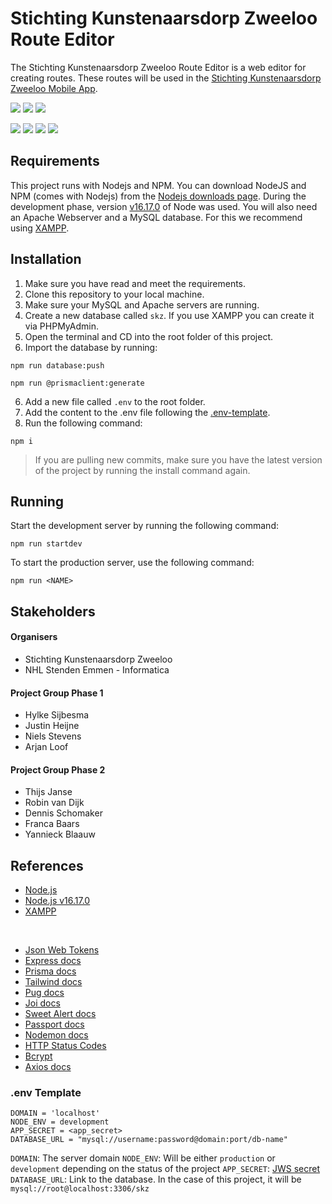 # Stichting Kunstenaarsdorp Zweeloo Route Editor

The Stichting Kunstenaarsdorp Zweeloo Route Editor is a web editor for creating routes. These routes will be used in the [Stichting Kunstenaarsdorp Zweeloo Mobile App](https://github.com/BroederToon/Project5.2-Zweeloo).

![](https://img.shields.io/badge/NPM-%23000000.svg?style=&logo=npm&logoColor=white) ![](https://img.shields.io/badge/JWT-black?style=&logo=JSON%20web%20tokens) ![](https://img.shields.io/badge/node.js-6DA55F?style=&logo=node.js&logoColor=white)

![](https://img.shields.io/badge/javascript-%23323330.svg?style=&logo=javascript&logoColor=%23F7DF1E) ![](https://img.shields.io/badge/Prisma-3982CE?style=&logo=Prisma&logoColor=white) ![](https://img.shields.io/badge/tailwindcss-%2338B2AC.svg?style=&logo=tailwind-css&logoColor=white) ![](https://img.shields.io/badge/Pug-FFF?style=&logo=pug&logoColor=A86454)

## Requirements

This project runs with Nodejs and NPM.
You can download NodeJS and NPM (comes with Nodejs) from the [Nodejs downloads page](https://nodejs.org/en/download/). During the development phase, version [v16.17.0](https://nodejs.org/download/release/v16.17.0/) of Node was used.
You will also need an Apache Webserver and a MySQL database. For this we recommend using [XAMPP](https://www.apachefriends.org/).

## Installation

1. Make sure you have read and meet the requirements.
2. Clone this repository to your local machine.
3. Make sure your MySQL and Apache servers are running.
4. Create a new database called `skz`. If you use XAMPP you can create it via PHPMyAdmin.
5. Open the terminal and CD into the root folder of this project.
6. Import the database by running:

```shell
npm run database:push

npm run @prismaclient:generate
```

6. Add a new file called `.env` to the root folder.
7. Add the content to the .env file following the [.env-template](#env-template).
8. Run the following command:

```shell
npm i
```

> If you are pulling new commits, make sure you have the latest version of the project by running the install command again.

## Running

Start the development server by running the following command:

```shell
npm run startdev
```

To start the production server, use the following command:

```shell
npm run <NAME>
```

## Stakeholders

#### Organisers

-   Stichting Kunstenaarsdorp Zweeloo
-   NHL Stenden Emmen - Informatica

#### Project Group Phase 1

-   Hylke Sijbesma
-   Justin Heijne
-   Niels Stevens
-   Arjan Loof

#### Project Group Phase 2

-   Thijs Janse
-   Robin van Dijk
-   Dennis Schomaker
-   Franca Baars
-   Yannieck Blaauw

## References

-   [Node.js](https://nodejs.org/en/)
-   [Node.js v16.17.0](https://nodejs.org/download/release/v16.17.0/)
-   [XAMPP](https://www.apachefriends.org/)

<br/>

-   [Json Web Tokens](https://jwt.io/)
-   [Express docs](http://expressjs.com/en/api.html)
-   [Prisma docs](https://www.prisma.io/)
-   [Tailwind docs](https://tailwindcss.com/)
-   [Pug docs](https://pugjs.org/)
-   [Joi docs](https://joi.dev/api/?v=17.7.0)
-   [Sweet Alert docs](https://sweetalert.js.org/)
-   [Passport docs](http://www.passportjs.org/)
-   [Nodemon docs](https://nodemon.io/)
-   [HTTP Status Codes](https://www.npmjs.com/package/http-status-codes)
-   [Bcrypt](https://github.com/kelektiv/node.bcrypt.js#readme)
-   [Axios docs](https://axios-http.com/docs/intro)

### .env Template

```shell
DOMAIN = 'localhost'
NODE_ENV = development
APP_SECRET = <app_secret>
DATABASE_URL = "mysql://username:password@domain:port/db-name"
```

`DOMAIN`: The server domain
`NODE_ENV`: Will be either `production` or `development` depending on the status of the project
`APP_SECRET`: [JWS secret](https://jwt.io/)
`DATABASE_URL`: Link to the database. In the case of this project, it will be `mysql://root@localhost:3306/skz`
